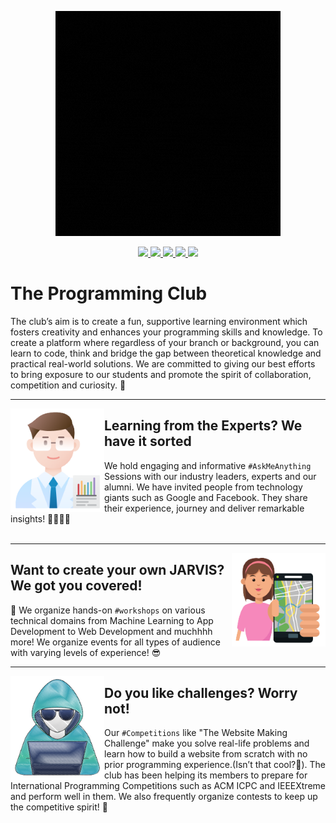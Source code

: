 <p align='center'>
  <img src='./assets/banner.gif'>
</p>  

<p align=center>
    <a href="https://mail.google.com">
        <img src="https://img.shields.io/badge/Gmail-D14836?style=for-the-badge&logo=gmail&logoColor=white">
    </a>
    <a href="https://mail.google.com">
        <img src="https://img.shields.io/badge/INSTAGRAM-%23E4405F.svg?style=for-the-badge&logo=Instagram&logoColor=white">
    </a>
    <a href="https://mail.google.com">
        <img src="https://img.shields.io/badge/linkedin-%230077B5.svg?style=for-the-badge&logo=linkedin&logoColor=white">
    </a>
    <a href="https://mail.google.com">
        <img src="https://img.shields.io/badge/DISCORD-%237289DA.svg?style=for-the-badge&logo=discord&logoColor=white">
    </a>
    <a href="https://mail.google.com">
        <img src="https://img.shields.io/badge/YOUTUBE-%23FF0000.svg?style=for-the-badge&logo=YouTube&logoColor=white">
    </a>
</p>

# **The Programming Club**

The club’s aim is to create a fun, supportive learning environment which fosters creativity and enhances your programming skills and knowledge. To create a platform where regardless of your branch or background, you can learn to code, think and bridge the gap between theoretical knowledge and practical real-world solutions. We are committed to giving our best efforts to bring exposure to our students and promote the spirit of collaboration, competition and curiosity. 🤩

---

<p>
  <img src='./assets/expert.png' align='left' width='150px'>
</p>  

## Learning from the Experts? We have it sorted
We hold engaging and informative `#AskMeAnything` Sessions with our industry leaders, experts and our alumni. We have invited people from technology giants such as Google and Facebook. They share their experience, journey and deliver remarkable insights! 👩‍💻👨‍💻
<br><br>

---

<p>
  <img src='./assets/workshop.png' align='right' width='150px'>
</p>  


## Want to create your own JARVIS? We got you covered! 
🤖 We organize hands-on `#workshops` on various technical domains from Machine Learning to App Development to Web Development and muchhhh more!  We organize events for all types of audience with varying levels of experience! 😎
<br>

---

<p>
  <img src='./assets/challenge.png' align='left' width='150px'>
</p>  

## Do you like challenges? Worry not!

Our `#Competitions` like "The Website Making Challenge" make you solve real-life problems and learn how to build a website from scratch with no prior programming experience.(Isn’t that cool?🤑). The club has been helping its members to prepare for International Programming Competitions such as ACM ICPC and IEEEXtreme and perform well in them. We also frequently organize contests to keep up the competitive spirit! 👯